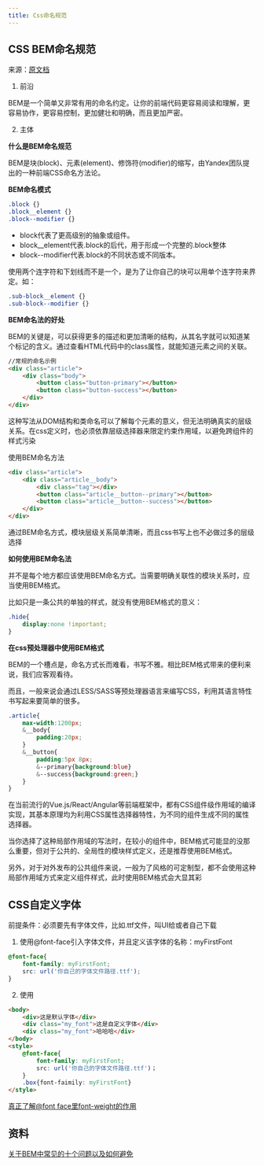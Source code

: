 ```yaml
---
title: Css命名规范
---
```


## CSS BEM命名规范
来源：[原文档](https://www.cnblogs.com/jianxian/p/11084305.html)

1. 前沿

  BEM是一个简单又非常有用的命名约定。让你的前端代码更容易阅读和理解，更容易协作，更容易控制，更加健壮和明确，而且更加严密。

2. 主体

  **什么是BEM命名规范**

  BEM是块(block)、元素(element)、修饰符(modifier)的缩写，由Yandex团队提出的一种前端CSS命名方法论。

  **BEM命名模式**

  ```css
  .block {}
  .block__element {}
  .block--modifier {}
  ```
  - block代表了更高级别的抽象或组件。
  - block__element代表.block的后代，用于形成一个完整的.block整体
  - block--modifier代表.block的不同状态或不同版本。

  使用两个连字符和下划线而不是一个，是为了让你自己的块可以用单个连字符来界定。如：
  ```css
  .sub-block__element {}
  .sub-block--modifier {}
  ```
  **BEM命名法的好处**

  BEM的关键是，可以获得更多的描述和更加清晰的结构，从其名字就可以知道某个标记的含义。通过查看HTML代码中的class属性，就能知道元素之间的关联。
  ```html
  //常规的命名示例
  <div class="article">
      <div class="body">
          <button class="button-primary"></button>
          <button class="button-success"></button>
      </div>
  </div>
  ```
  这种写法从DOM结构和类命名可以了解每个元素的意义，但无法明确真实的层级关系。在css定义时，也必须依靠层级选择器来限定约束作用域，以避免跨组件的样式污染

  使用BEM命名方法
  ```html
  <div class="article">
      <div class="article__body">
          <div class="tag"></div>
          <button class="article__button--primary"></button>
          <button class="article__button--success"></button>
      </div>
  </div>
  ```
  通过BEM命名方式，模块层级关系简单清晰，而且css书写上也不必做过多的层级选择

  **如何使用BEM命名法**

  并不是每个地方都应该使用BEM命名方式。当需要明确关联性的模块关系时，应当使用BEM格式。

  比如只是一条公共的单独的样式，就没有使用BEM格式的意义：
  ```css
  .hide{
      display:none !important;
  }
  ```

  **在css预处理器中使用BEM格式**

  BEM的一个槽点是，命名方式长而难看，书写不雅。相比BEM格式带来的便利来说，我们应客观看待。

  而且，一般来说会通过LESS/SASS等预处理器语言来编写CSS，利用其语言特性书写起来要简单的很多。
  ```css
  .article{
      max-width:1200px;
      &__body{
          padding:20px;
      }
      &__button{
          padding:5px 8px;
          &--primary{background:blue}
          &--success{background:green;}
      }
  }
  ```
  在当前流行的Vue.js/React/Angular等前端框架中，都有CSS组件级作用域的编译实现，其基本原理均为利用CSS属性选择器特性，为不同的组件生成不同的属性选择器。

  当你选择了这种局部作用域的写法时，在较小的组件中，BEM格式可能显的没那么重要，但对于公共的、全局性的模块样式定义，还是推荐使用BEM格式。

  另外，对于对外发布的公共组件来说，一般为了风格的可定制型，都不会使用这种局部作用域方式来定义组件样式，此时使用BEM格式会大显其彩

## CSS自定义字体

前提条件：必须要先有字体文件，比如.ttf文件，叫UI给或者自己下载

1. 使用@font-face引入字体文件，并且定义该字体的名称：myFirstFont
```css
@font-face{
	font-family: myFirstFont;
    src: url('你自己的字体文件路径.ttf');
}
```
2. 使用
```html
<body>
	<div>这是默认字体</div>
    <div class="my_font">这是自定义字体</div>
    <div class="my_font">哈哈哈</div>
</body>
<style>
	@font-face{
    	font-family: myFirstFont;
        src: url('你自己的字体文件路径.ttf')；
    }
    .box{font-faimily: myFirstFont}
</style>
```
[真正了解@font face里font-weight的作用](/front-end/Css/css-font-face.html)

## 资料
[关于BEM中常见的十个问题以及如何避免](https://www.w3cplus.com/css/battling-bem-extended-edition-common-problems-and-how-to-avoid-them.html)